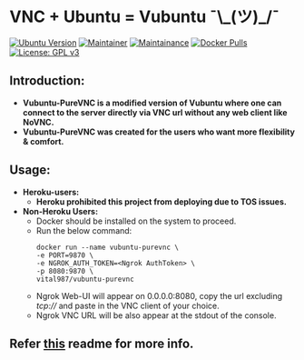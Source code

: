 # VNC + Ubuntu = Vubuntu ¯\\_\(ツ\)\_\/¯

[![Ubuntu Version](https://img.shields.io/static/v1?label=Ubuntu&message=20.04&color=E95420&logo=ubuntu)]() [![Maintainer](https://img.shields.io/static/v1?label=Maintainer&message=apoorvvyavahare@pm.me&color=1e90ff)]() [![Maintainance](https://img.shields.io/badge/Maintenance%20Level-Active-success.svg)]() [![Docker Pulls](https://img.shields.io/docker/pulls/vital987/vubuntu.svg)](https://hub.docker.com/r/vital987/vubuntu) [![License: GPL v3](https://img.shields.io/badge/License-GPLv3-blue.svg)]()<br>

## **Introduction:**
* **Vubuntu-PureVNC is a modified version of Vubuntu where one can connect to the server directly via VNC url without any web client like NoVNC.**
* **Vubuntu-PureVNC was created for the users who want more flexibility & comfort.**
## **Usage:**
* **Heroku-users:** 
  * **Heroku prohibited this project from deploying due to TOS issues.**
* **Non-Heroku Users:** 
  * Docker should be installed on the system to proceed.
  * Run the below command:
    ```
    docker run --name vubuntu-purevnc \
    -e PORT=9870 \
    -e NGROK_AUTH_TOKEN=<Ngrok AuthToken> \
    -p 8080:9870 \
    vital987/vubuntu-purevnc
    ```
  * Ngrok Web-UI will appear on 0.0.0.0:8080, copy the url excluding *tcp://* and paste in the VNC client of your choice.
  * Ngrok VNC URL will be also appear at the stdout of the console.
## **Refer [this](https://github.com/vital987/vubuntu/blob/master/README.md) readme for more info.**

